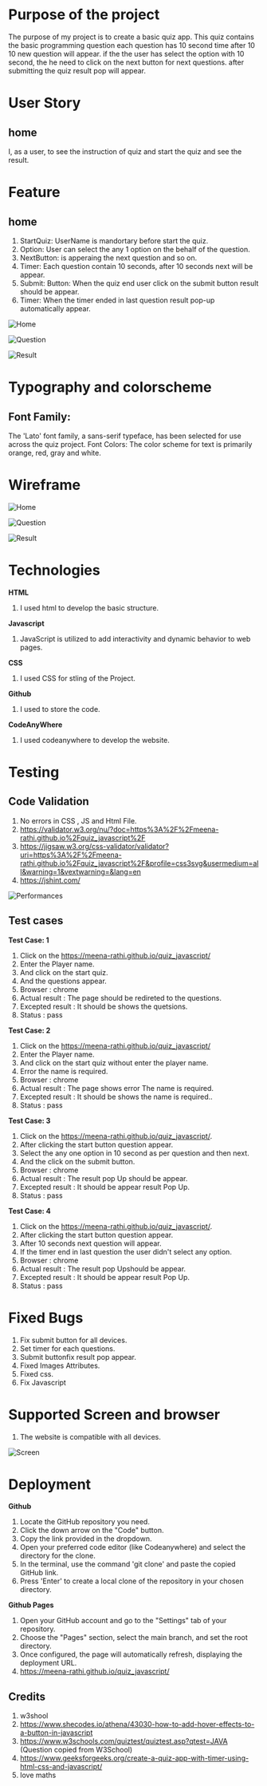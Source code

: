 
# Purpose of the project #

The purpose of my project is to create a basic quiz app. This quiz contains the basic programming question each question has 10 second time after 10 10 new question will appear. if the the user has select the option with 10 second, the he need to click on the next button for next questions. after submitting the quiz result pop will appear.

# User Story #

## home ##
I, as a user, to see the instruction of quiz and start the quiz and see the result.


# Feature #

## home ##

1. StartQuiz: UserName is mandortary before start the quiz.
2. Option: User can select the any 1 option on the behalf of the question.
3. NextButton: is apperaing the next question and so on.
4. Timer: Each question contain 10 seconds, after 10 seconds next will be appear.
5. Submit: Button: When the quiz end user click on the submit button result should be appear.
6. Timer: When the timer ended in last question result pop-up automatically appear.

![Home](readme-doc/home.JPG)

![Question](readme-doc/question.JPG)

![Result](readme-doc/result.JPG)

# Typography and colorscheme #

## Font Family: ##

The 'Lato' font family, a sans-serif typeface, has been selected for use across the quiz project.
Font Colors:
The color scheme for text is primarily orange, red, gray and white.

# Wireframe #

![Home](readme-doc/Home.JPG)

![Question](readme-doc/questions.JPG)

![Result](readme-doc/Resultt.JPG)

# Technologies #

**HTML**

1. I used html to develop the basic structure.
   
**Javascript** 

1. JavaScript is utilized to add interactivity and dynamic behavior to web pages.
   
**CSS**

1. I used CSS for stling of the Project.
   
**Github**

1. I used to store the code.
   
**CodeAnyWhere**

1. I used codeanywhere to develop the website.

# Testing #

## Code Validation ##
1. No errors in CSS , JS and Html File.
2. https://validator.w3.org/nu/?doc=https%3A%2F%2Fmeena-rathi.github.io%2Fquiz_javascript%2F
3. https://jigsaw.w3.org/css-validator/validator?uri=https%3A%2F%2Fmeena-rathi.github.io%2Fquiz_javascript%2F&profile=css3svg&usermedium=all&warning=1&vextwarning=&lang=en
4. https://jshint.com/

![Performances](readme-doc/performances.JPG)

## Test cases ##

**Test Case: 1**
1. Click on the https://meena-rathi.github.io/quiz_javascript/
2. Enter the Player name.
3. And click on the start quiz.
4. And the questions appear.
5. Browser : chrome
6. Actual result : The page should be redireted to the questions.
7. Excepted result : It should be shows the quetsions.
8. Status : pass

**Test Case: 2**
1. Click on the https://meena-rathi.github.io/quiz_javascript/
2. Enter the Player name.
3. And click on the start quiz without enter the player name.
4. Error the name is required.
5. Browser : chrome
6. Actual result : The page shows error The name is required.
7. Excepted result : It should be shows the name is required..
8. Status : pass

**Test Case: 3**
1. Click on the https://meena-rathi.github.io/quiz_javascript/.
2. After clicking the start button question appear.
3. Select the any one option in 10 second as per question and then next.
4. And the click on the submit button.
5. Browser : chrome
6. Actual result : The result pop Up should be appear.
7. Excepted result : It should be appear result Pop Up.
8. Status : pass

**Test Case: 4**
1. Click on the https://meena-rathi.github.io/quiz_javascript/.
2. After clicking the start button question appear.
3. After 10 seconds next question will appear.
4. If the timer end in last question the user didn't select any option.
5. Browser : chrome
6. Actual result : The result pop Upshould be appear.
7. Excepted result : It should be appear result Pop Up.
8. Status : pass


# Fixed Bugs #
1. Fix submit button for all devices.
2. Set timer for each questions.
3. Submit buttonfix result pop appear.
4. Fixed Images Attributes.
5. Fixed css.
6. Fix Javascript

# Supported Screen and browser #
1. The website is compatible with all devices.

![Screen](readme-doc/responsive.JPG)

# Deployment #
**Github**

1. Locate the GitHub repository you need.
2. Click the down arrow on the "Code" button.
3. Copy the link provided in the dropdown.
4. Open your preferred code editor (like Codeanywhere) and select the directory for the clone.
5. In the terminal, use the command 'git clone' and paste the copied GitHub link.
6. Press 'Enter' to create a local clone of the repository in your chosen directory.

**Github Pages**

1. Open your GitHub account and go to the "Settings" tab of your repository.
2. Choose the "Pages" section, select the main branch, and set the root directory.
3. Once configured, the page will automatically refresh, displaying the deployment URL.
4. https://meena-rathi.github.io/quiz_javascript/

## Credits ##
1. w3shool
2. <https://www.shecodes.io/athena/43030-how-to-add-hover-effects-to-a-button-in-javascript>
3. https://www.w3schools.com/quiztest/quiztest.asp?qtest=JAVA (Question copied from W3School)
4. <https://www.geeksforgeeks.org/create-a-quiz-app-with-timer-using-html-css-and-javascript/>
5. love maths
